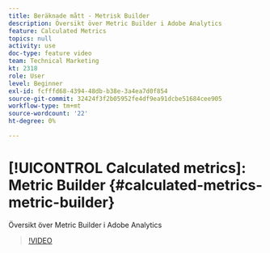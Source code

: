 ```yaml
---
title: Beräknade mått - Metrisk Builder
description: Översikt över Metric Builder i Adobe Analytics
feature: Calculated Metrics
topics: null
activity: use
doc-type: feature video
team: Technical Marketing
kt: 2318
role: User
level: Beginner
exl-id: fcfffd68-4394-48db-b38e-3a4ea7d0f854
source-git-commit: 32424f3f2b05952fe4df9ea91dcbe51684cee905
workflow-type: tm+mt
source-wordcount: '22'
ht-degree: 0%

---
```


# [!UICONTROL Calculated metrics]: Metric Builder {#calculated-metrics-metric-builder}

Översikt över Metric Builder i Adobe Analytics

>[!VIDEO](https://video.tv.adobe.com/v/25411/?quality=12)
